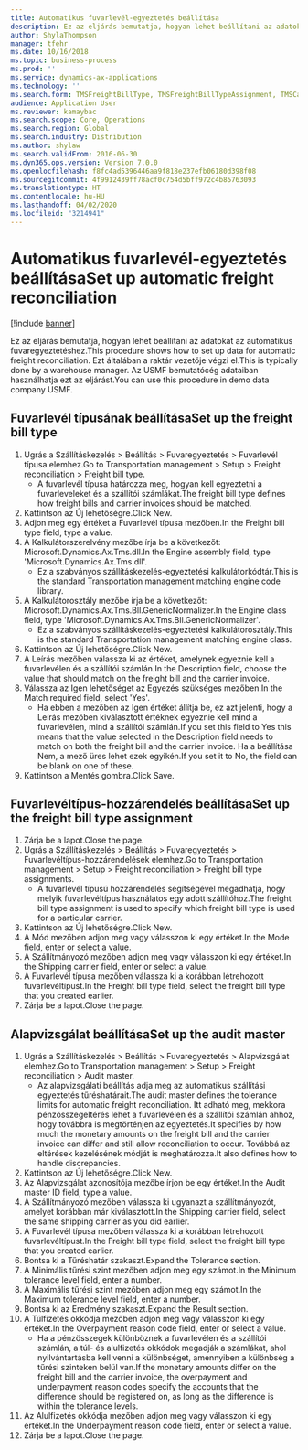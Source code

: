 ```yaml
---
title: Automatikus fuvarlevél-egyeztetés beállítása
description: Ez az eljárás bemutatja, hogyan lehet beállítani az adatokat az automatikus fuvaregyeztetéshez.
author: ShylaThompson
manager: tfehr
ms.date: 10/16/2018
ms.topic: business-process
ms.prod: ''
ms.service: dynamics-ax-applications
ms.technology: ''
ms.search.form: TMSFreightBillType, TMSFreightBillTypeAssignment, TMSCarrierCodeLookup, DefaultDashboard, TMSAuditMaster
audience: Application User
ms.reviewer: kamaybac
ms.search.scope: Core, Operations
ms.search.region: Global
ms.search.industry: Distribution
ms.author: shylaw
ms.search.validFrom: 2016-06-30
ms.dyn365.ops.version: Version 7.0.0
ms.openlocfilehash: f8fc4ad5396446aa9f818e237efb06180d398f08
ms.sourcegitcommit: 4f9912439ff78acf0c754d5bff972c4b85763093
ms.translationtype: HT
ms.contentlocale: hu-HU
ms.lasthandoff: 04/02/2020
ms.locfileid: "3214941"
---
```

# <a name="set-up-automatic-freight-reconciliation"></a><span data-ttu-id="d54f8-103">Automatikus fuvarlevél-egyeztetés beállítása</span><span class="sxs-lookup"><span data-stu-id="d54f8-103">Set up automatic freight reconciliation</span></span>

[!include [banner](../../includes/banner.md)]

<span data-ttu-id="d54f8-104">Ez az eljárás bemutatja, hogyan lehet beállítani az adatokat az automatikus fuvaregyeztetéshez.</span><span class="sxs-lookup"><span data-stu-id="d54f8-104">This procedure shows how to set up data for automatic freight reconciliation.</span></span> <span data-ttu-id="d54f8-105">Ezt általában a raktár vezetője végzi el.</span><span class="sxs-lookup"><span data-stu-id="d54f8-105">This is typically done by a warehouse manager.</span></span> <span data-ttu-id="d54f8-106">Az USMF bemutatócég adataiban használhatja ezt az eljárást.</span><span class="sxs-lookup"><span data-stu-id="d54f8-106">You can use this procedure in demo data company USMF.</span></span>


## <a name="set-up-the-freight-bill-type"></a><span data-ttu-id="d54f8-107">Fuvarlevél típusának beállítása</span><span class="sxs-lookup"><span data-stu-id="d54f8-107">Set up the freight bill type</span></span>
1. <span data-ttu-id="d54f8-108">Ugrás a Szállításkezelés > Beállítás > Fuvaregyeztetés > Fuvarlevél típusa elemhez.</span><span class="sxs-lookup"><span data-stu-id="d54f8-108">Go to Transportation management > Setup > Freight reconciliation > Freight bill type.</span></span>
    * <span data-ttu-id="d54f8-109">A fuvarlevél típusa határozza meg, hogyan kell egyeztetni a fuvarleveleket és a szállítói számlákat.</span><span class="sxs-lookup"><span data-stu-id="d54f8-109">The freight bill type defines how freight bills and carrier invoices  should be matched.</span></span>  
2. <span data-ttu-id="d54f8-110">Kattintson az Új lehetőségre.</span><span class="sxs-lookup"><span data-stu-id="d54f8-110">Click New.</span></span>
3. <span data-ttu-id="d54f8-111">Adjon meg egy értéket a Fuvarlevél típusa mezőben.</span><span class="sxs-lookup"><span data-stu-id="d54f8-111">In the Freight bill type field, type a value.</span></span>
4. <span data-ttu-id="d54f8-112">A Kalkulátorszerelvény mezőbe írja be a következőt: Microsoft.Dynamics.Ax.Tms.dll.</span><span class="sxs-lookup"><span data-stu-id="d54f8-112">In the Engine assembly field, type 'Microsoft.Dynamics.Ax.Tms.dll'.</span></span>
    * <span data-ttu-id="d54f8-113">Ez a szabványos szállításkezelés-egyeztetési kalkulátorkódtár.</span><span class="sxs-lookup"><span data-stu-id="d54f8-113">This is the standard Transportation management matching engine code library.</span></span>  
5. <span data-ttu-id="d54f8-114">A Kalkulátorosztály mezőbe írja be a következőt: Microsoft.Dynamics.Ax.Tms.Bll.GenericNormalizer.</span><span class="sxs-lookup"><span data-stu-id="d54f8-114">In the Engine class field, type 'Microsoft.Dynamics.Ax.Tms.Bll.GenericNormalizer'.</span></span>
    * <span data-ttu-id="d54f8-115">Ez a szabványos szállításkezelés-egyeztetési kalkulátorosztály.</span><span class="sxs-lookup"><span data-stu-id="d54f8-115">This is the standard Transportation management matching engine class.</span></span>  
6. <span data-ttu-id="d54f8-116">Kattintson az Új lehetőségre.</span><span class="sxs-lookup"><span data-stu-id="d54f8-116">Click New.</span></span>
7. <span data-ttu-id="d54f8-117">A Leírás mezőben válassza ki az értéket, amelynek egyeznie kell a fuvarlevélen és a szállítói számlán.</span><span class="sxs-lookup"><span data-stu-id="d54f8-117">In the Description field, choose the value that should match on the freight bill and the carrier invoice.</span></span>  
8. <span data-ttu-id="d54f8-118">Válassza az Igen lehetőséget az Egyezés szükséges mezőben.</span><span class="sxs-lookup"><span data-stu-id="d54f8-118">In the Match required field, select 'Yes'.</span></span>
    * <span data-ttu-id="d54f8-119">Ha ebben a mezőben az Igen értéket állítja be, ez azt jelenti, hogy a Leírás mezőben kiválasztott értéknek egyeznie kell mind a fuvarlevélen, mind a szállítói számlán.</span><span class="sxs-lookup"><span data-stu-id="d54f8-119">If you set this field to Yes this means that the value selected in the Description field needs to match on both the freight bill and the carrier invoice.</span></span> <span data-ttu-id="d54f8-120">Ha a beállítása Nem, a mező üres lehet ezek egyikén.</span><span class="sxs-lookup"><span data-stu-id="d54f8-120">If you set it to No, the field can be blank on one of these.</span></span>  
9. <span data-ttu-id="d54f8-121">Kattintson a Mentés gombra.</span><span class="sxs-lookup"><span data-stu-id="d54f8-121">Click Save.</span></span>

## <a name="set-up-the-freight-bill-type-assignment"></a><span data-ttu-id="d54f8-122">Fuvarlevéltípus-hozzárendelés beállítása</span><span class="sxs-lookup"><span data-stu-id="d54f8-122">Set up the freight bill type assignment</span></span>
1. <span data-ttu-id="d54f8-123">Zárja be a lapot.</span><span class="sxs-lookup"><span data-stu-id="d54f8-123">Close the page.</span></span>
2. <span data-ttu-id="d54f8-124">Ugrás a Szállításkezelés > Beállítás > Fuvaregyeztetés > Fuvarlevéltípus-hozzárendelések elemhez.</span><span class="sxs-lookup"><span data-stu-id="d54f8-124">Go to Transportation management > Setup > Freight reconciliation > Freight bill type assignments.</span></span>
    * <span data-ttu-id="d54f8-125">A fuvarlevél típusú hozzárendelés segítségével megadhatja, hogy melyik fuvarlevéltípus használatos egy adott szállítóhoz.</span><span class="sxs-lookup"><span data-stu-id="d54f8-125">The freight bill type assignment is used to specify which freight bill type is used for a particular carrier.</span></span>   
3. <span data-ttu-id="d54f8-126">Kattintson az Új lehetőségre.</span><span class="sxs-lookup"><span data-stu-id="d54f8-126">Click New.</span></span>
4. <span data-ttu-id="d54f8-127">A Mód mezőben adjon meg vagy válasszon ki egy értéket.</span><span class="sxs-lookup"><span data-stu-id="d54f8-127">In the Mode field, enter or select a value.</span></span>
5. <span data-ttu-id="d54f8-128">A Szállítmányozó mezőben adjon meg vagy válasszon ki egy értéket.</span><span class="sxs-lookup"><span data-stu-id="d54f8-128">In the Shipping carrier field, enter or select a value.</span></span>
6. <span data-ttu-id="d54f8-129">A Fuvarlevél típusa mezőben válassza ki a korábban létrehozott fuvarlevéltípust.</span><span class="sxs-lookup"><span data-stu-id="d54f8-129">In the Freight bill type field, select the freight bill type that you created earlier.</span></span>
7. <span data-ttu-id="d54f8-130">Zárja be a lapot.</span><span class="sxs-lookup"><span data-stu-id="d54f8-130">Close the page.</span></span>

## <a name="set-up-the-audit-master"></a><span data-ttu-id="d54f8-131">Alapvizsgálat beállítása</span><span class="sxs-lookup"><span data-stu-id="d54f8-131">Set up the audit master</span></span>
1. <span data-ttu-id="d54f8-132">Ugrás a Szállításkezelés > Beállítás > Fuvaregyeztetés > Alapvizsgálat elemhez.</span><span class="sxs-lookup"><span data-stu-id="d54f8-132">Go to Transportation management > Setup > Freight reconciliation > Audit master.</span></span>
    * <span data-ttu-id="d54f8-133">Az alapvizsgálati beállítás adja meg az automatikus szállítási egyeztetés tűréshatárait.</span><span class="sxs-lookup"><span data-stu-id="d54f8-133">The audit master defines the tolerance limits for automatic freight reconciliation.</span></span> <span data-ttu-id="d54f8-134">Itt adható meg, mekkora pénzösszegeltérés lehet a fuvarlevélen és a szállítói számlán ahhoz, hogy továbbra is megtörténjen az egyeztetés.</span><span class="sxs-lookup"><span data-stu-id="d54f8-134">It specifies by how much the monetary amounts on the freight bill and the carrier invoice can differ and still allow reconciliation to occur.</span></span> <span data-ttu-id="d54f8-135">Továbbá az eltérések kezelésének módját is meghatározza.</span><span class="sxs-lookup"><span data-stu-id="d54f8-135">It also defines how to handle discrepancies.</span></span>  
2. <span data-ttu-id="d54f8-136">Kattintson az Új lehetőségre.</span><span class="sxs-lookup"><span data-stu-id="d54f8-136">Click New.</span></span>
3. <span data-ttu-id="d54f8-137">Az Alapvizsgálat azonosítója mezőbe írjon be egy értéket.</span><span class="sxs-lookup"><span data-stu-id="d54f8-137">In the Audit master ID field, type a value.</span></span>
4. <span data-ttu-id="d54f8-138">A Szállítmányozó mezőben válassza ki ugyanazt a szállítmányozót, amelyet korábban már kiválasztott.</span><span class="sxs-lookup"><span data-stu-id="d54f8-138">In the Shipping carrier  field, select the same shipping carrier as you did earlier.</span></span>
5. <span data-ttu-id="d54f8-139">A Fuvarlevél típusa mezőben válassza ki a korábban létrehozott fuvarlevéltípust.</span><span class="sxs-lookup"><span data-stu-id="d54f8-139">In the Freight bill type field, select the freight bill type that you created earlier.</span></span>
6. <span data-ttu-id="d54f8-140">Bontsa ki a Tűréshatár szakaszt.</span><span class="sxs-lookup"><span data-stu-id="d54f8-140">Expand the Tolerance section.</span></span>
7. <span data-ttu-id="d54f8-141">A Minimális tűrési szint mezőben adjon meg egy számot.</span><span class="sxs-lookup"><span data-stu-id="d54f8-141">In the Minimum tolerance level field, enter a number.</span></span>
8. <span data-ttu-id="d54f8-142">A Maximális tűrési szint mezőben adjon meg egy számot.</span><span class="sxs-lookup"><span data-stu-id="d54f8-142">In the Maximum tolerance level field, enter a number.</span></span>
9. <span data-ttu-id="d54f8-143">Bontsa ki az Eredmény szakaszt.</span><span class="sxs-lookup"><span data-stu-id="d54f8-143">Expand the Result section.</span></span>
10. <span data-ttu-id="d54f8-144">A Túlfizetés okkódja mezőben adjon meg vagy válasszon ki egy értéket.</span><span class="sxs-lookup"><span data-stu-id="d54f8-144">In the Overpayment reason code field, enter or select a value.</span></span>
    * <span data-ttu-id="d54f8-145">Ha a pénzösszegek különböznek a fuvarlevélen és a szállítói számlán, a túl- és alulfizetés okkódok megadják a számlákat, ahol nyilvántartásba kell venni a különbséget, amennyiben a különbség a tűrési szinteken belül van.</span><span class="sxs-lookup"><span data-stu-id="d54f8-145">If the monetary amounts differ on the freight bill and the carrier invoice, the overpayment and underpayment reason codes specify the accounts that the difference should be registered on, as long as the difference is within the tolerance levels.</span></span>  
11. <span data-ttu-id="d54f8-146">Az Alulfizetés okkódja mezőben adjon meg vagy válasszon ki egy értéket.</span><span class="sxs-lookup"><span data-stu-id="d54f8-146">In the Underpayment reason code field, enter or select a value.</span></span>
12. <span data-ttu-id="d54f8-147">Zárja be a lapot.</span><span class="sxs-lookup"><span data-stu-id="d54f8-147">Close the page.</span></span>

